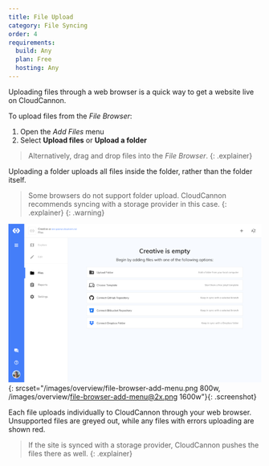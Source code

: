 ```yaml
---
title: File Upload
category: File Syncing
order: 4
requirements:
  build: Any
  plan: Free
  hosting: Any
---
```


Uploading files through a web browser is a quick way to get a website live on CloudCannon.

To upload files from the *File Browser*:

1. Open the *Add Files* menu
2. Select **Upload files** or **Upload a folder**

> Alternatively, drag and drop files into the *File Browser*.
{: .explainer}

Uploading a folder uploads all files inside the folder, rather than the folder itself.

> Some browsers do not support folder upload. CloudCannon recommends syncing with a storage provider in this case.
{: .explainer}
{: .warning}

![File Browser with Add Files menu open](/images/overview/file-browser-add-menu.png){: srcset="/images/overview/file-browser-add-menu.png 800w, /images/overview/file-browser-add-menu@2x.png 1600w"}{: .screenshot}

Each file uploads individually to CloudCannon through your web browser. Unsupported files are greyed out, while any files with errors uploading are shown red.

> If the site is synced with a storage provider, CloudCannon pushes the files there as well.
{: .explainer}
